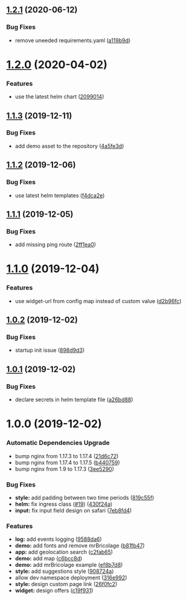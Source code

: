 ## [1.2.1](https://github.com/Leadformance/bridge-widget-demo/compare/v1.2.0...v1.2.1) (2020-06-12)


### Bug Fixes

* remove uneeded requirements.yaml ([a119b9d](https://github.com/Leadformance/bridge-widget-demo/commit/a119b9da6a5359ff4e81740b1a645e673734b883))

# [1.2.0](https://github.com/Leadformance/bridge-widget-demo/compare/v1.1.3...v1.2.0) (2020-04-02)


### Features

* use the latest helm chart ([2099014](https://github.com/Leadformance/bridge-widget-demo/commit/2099014cfcef819f584f08934581609096d08b4e))

## [1.1.3](https://github.com/Leadformance/bridge-widget-demo/compare/v1.1.2...v1.1.3) (2019-12-11)


### Bug Fixes

* add demo asset to the repository ([4a5fe3d](https://github.com/Leadformance/bridge-widget-demo/commit/4a5fe3d66954aeaa4b137399bab07386581bc9b8))

## [1.1.2](https://github.com/Leadformance/bridge-widget-demo/compare/v1.1.1...v1.1.2) (2019-12-06)


### Bug Fixes

* use latest helm templates ([f4dca2e](https://github.com/Leadformance/bridge-widget-demo/commit/f4dca2e113e62f67602064e5764da9ad3ad36c81))

## [1.1.1](https://github.com/Leadformance/bridge-widget-demo/compare/v1.1.0...v1.1.1) (2019-12-05)


### Bug Fixes

* add missing ping route ([2ff1ea0](https://github.com/Leadformance/bridge-widget-demo/commit/2ff1ea0351a940d4749d15f9c07a9ece539a0792))

# [1.1.0](https://github.com/Leadformance/bridge-widget-demo/compare/v1.0.2...v1.1.0) (2019-12-04)


### Features

* use widget-url from config map instead of custom value ([d2b96fc](https://github.com/Leadformance/bridge-widget-demo/commit/d2b96fc671f3bc357a04c3a6c20285e3a96dd0e9))

## [1.0.2](https://github.com/Leadformance/bridge-widget-demo/compare/v1.0.1...v1.0.2) (2019-12-02)


### Bug Fixes

* startup init issue ([898d9d3](https://github.com/Leadformance/bridge-widget-demo/commit/898d9d349c2fba89bb229d280117fd73401a8820))

## [1.0.1](https://github.com/Leadformance/bridge-widget-demo/compare/v1.0.0...v1.0.1) (2019-12-02)


### Bug Fixes

* declare secrets in helm template file ([a26bd88](https://github.com/Leadformance/bridge-widget-demo/commit/a26bd882a32dbfe4731e71e7f0023375785a6b63))

# 1.0.0 (2019-12-02)


### Automatic Dependencies Upgrade

* bump nginx from 1.17.3 to 1.17.4 ([21d6c72](https://github.com/Leadformance/bridge-widget-demo/commit/21d6c72d5569a5df9be40861cd8e280a766d38e3))
* bump nginx from 1.17.4 to 1.17.5 ([b440759](https://github.com/Leadformance/bridge-widget-demo/commit/b4407599401b88a5923be5f041376ea8e49786ab))
* bump nginx from 1.9 to 1.17.3 ([3ee5290](https://github.com/Leadformance/bridge-widget-demo/commit/3ee5290d97d10ae0142da150622995c94e276ef9))


### Bug Fixes

* **style:** add padding between two time periods ([819c55f](https://github.com/Leadformance/bridge-widget-demo/commit/819c55f0acac25c7973fc7cbd9166f39c4674805))
* **helm:** fix ingress class ([#19](https://github.com/Leadformance/bridge-widget-demo/issues/19)) ([430f24a](https://github.com/Leadformance/bridge-widget-demo/commit/430f24a626a99390d84c5f45445096f22d564484))
* **input:** fix input field design on safari ([7eb8fd4](https://github.com/Leadformance/bridge-widget-demo/commit/7eb8fd461dabbf24d155cf895be54399789b6c5c))


### Features

* **log:** add events logging ([9588da6](https://github.com/Leadformance/bridge-widget-demo/commit/9588da624611112e189b123aab8852202fbdc779))
* **demo:** add fonts and remove mrBricolage ([b81fb47](https://github.com/Leadformance/bridge-widget-demo/commit/b81fb47732899772ad907b319779528bb48e0a4d))
* **app:** add geolocation search ([c2fab65](https://github.com/Leadformance/bridge-widget-demo/commit/c2fab653e5ecbf6f58a25d4df7bffe16fd654542))
* **demo:** add map ([c6bcc8d](https://github.com/Leadformance/bridge-widget-demo/commit/c6bcc8d5802b0be889dfb109529272e6dedf6bfb))
* **demo:** add mrBricolage example ([ef8b7d8](https://github.com/Leadformance/bridge-widget-demo/commit/ef8b7d843f6b5a1b2b3cf37cf4100b85f8ca4221))
* **style:** add suggestions style ([908724a](https://github.com/Leadformance/bridge-widget-demo/commit/908724a89203e83b525da955bff6c5367c877cfc))
* allow dev namespace deployment ([316e992](https://github.com/Leadformance/bridge-widget-demo/commit/316e992f7204197c138681916a2e914fc85fe2dc))
* **style:** design custom page link ([26f0fc2](https://github.com/Leadformance/bridge-widget-demo/commit/26f0fc2da2f53594b875fc73b92ee8443d3a2ce1))
* **widget:** design offers ([c19f931](https://github.com/Leadformance/bridge-widget-demo/commit/c19f9315e38136b8abddc4e6dd7c23ec5751c0af))
